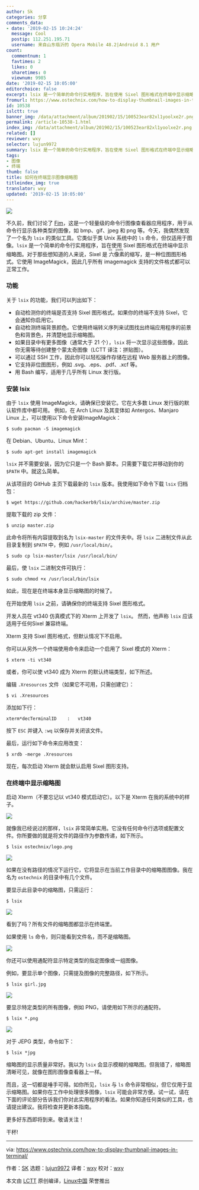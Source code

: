```yaml
---
author: Sk
categories: 分享
comments_data:
- date: '2019-02-15 10:24:24'
  message: Cool
  postip: 112.251.195.71
  username: 来自山东临沂的 Opera Mobile 48.2|Android 8.1 用户
count:
  commentnum: 1
  favtimes: 2
  likes: 0
  sharetimes: 0
  viewnum: 9985
date: '2019-02-15 10:05:00'
editorchoice: false
excerpt: lsix 是一个简单的命令行实用程序，旨在使用 Sixel 图形格式在终端中显示缩略图。
fromurl: https://www.ostechnix.com/how-to-display-thumbnail-images-in-terminal/
id: 10538
islctt: true
banner_img: /data/attachment/album/201902/15/100523ear82xl1yoolxe2r.png
permalink: /article-10538-1.html
index_img: /data/attachment/album/201902/15/100523ear82xl1yoolxe2r.png.thumb.jpg
related: []
reviewer: wxy
selector: lujun9972
summary: lsix 是一个简单的命令行实用程序，旨在使用 Sixel 图形格式在终端中显示缩略图。
tags:
- 图像
- 终端
thumb: false
title: 如何在终端显示图像缩略图
titleindex_img: true
translator: wxy
updated: '2019-02-15 10:05:00'
---
```


![](/data/attachment/album/201902/15/100523ear82xl1yoolxe2r.png)


不久前，我们讨论了 [Fim](https://www.ostechnix.com/how-to-display-images-in-the-terminal/)，这是一个轻量级的命令行图像查看器应用程序，用于从命令行显示各种类型的图像，如 bmp、gif、jpeg 和 png 等。今天，我偶然发现了一个名为 `lsix` 的类似工具。它类似于类 Unix 系统中的 `ls` 命令，但仅适用于图像。`lsix` 是一个简单的命令行实用程序，旨在使用 Sixel 图形格式在终端中显示缩略图。对于那些想知道的人来说，Sixel 是<ruby> 六像素 <rt>  six pixels </rt></ruby>的缩写，是一种位图图形格式。它使用 ImageMagick，因此几乎所有 imagemagick 支持的文件格式都可以正常工作。


### 功能


关于 `lsix` 的功能，我们可以列出如下：


* 自动检测你的终端是否支持 Sixel 图形格式。如果你的终端不支持 Sixel，它会通知你启用它。
* 自动检测终端背景颜色。它使用终端转义序列来试图找出终端应用程序的前景色和背景色，并清楚地显示缩略图。
* 如果目录中有更多图像（通常大于 21 个），`lsix` 将一次显示这些图像，因此你无需等待创建整个蒙太奇图像（LCTT 译注：拼贴图）。
* 可以通过 SSH 工作，因此你可以轻松操作存储在远程 Web 服务器上的图像。
* 它支持非位图图形，例如 .svg、.eps、.pdf、.xcf 等。
* 用 Bash 编写，适用于几乎所有 Linux 发行版。


### 安装 lsix


由于 `lsix` 使用 ImageMagick，请确保已安装它。它在大多数 Linux 发行版的默认软件库中都可用。 例如，在 Arch Linux 及其变体如 Antergos、Manjaro Linux 上，可以使用以下命令安装ImageMagick：



```
$ sudo pacman -S imagemagick
```

在 Debian、Ubuntu、Linux Mint：



```
$ sudo apt-get install imagemagick
```

`lsix` 并不需要安装，因为它只是一个 Bash 脚本。只需要下载它并移动到你的 `$PATH` 中。就这么简单。


从该项目的 GitHub 主页下载最新的 `lsix` 版本。我使用如下命令下载 `lsix` 归档包：



```
$ wget https://github.com/hackerb9/lsix/archive/master.zip
```

提取下载的 zip 文件：



```
$ unzip master.zip
```

此命令将所有内容提取到名为 `lsix-master` 的文件夹中。将 `lsix` 二进制文件从此目录复制到 `$PATH` 中，例如 `/usr/local/bin/`。



```
$ sudo cp lsix-master/lsix /usr/local/bin/
```

最后，使 `lsix` 二进制文件可执行：



```
$ sudo chmod +x /usr/local/bin/lsix
```

如此，现在是在终端本身显示缩略图的时候了。


在开始使用 `lsix` 之前，请确保你的终端支持 Sixel 图形格式。


开发人员在 vt340 仿真模式下的 Xterm 上开发了 `lsix`。 然而，他声称 `lsix` 应该适用于任何Sixel 兼容终端。


Xterm 支持 Sixel 图形格式，但默认情况下不启用。


你可以从另外一个终端使用命令来启动一个启用了 Sixel 模式的 Xterm：



```
$ xterm -ti vt340
```

或者，你可以使 vt340 成为 Xterm 的默认终端类型，如下所述。


编辑 `.Xresources` 文件（如果它不可用，只需创建它）：



```
$ vi .Xresources
```

添加如下行：



```
xterm*decTerminalID    :   vt340
```

按下 `ESC` 并键入 `:wq` 以保存并关闭该文件。


最后，运行如下命令来应用改变：



```
$ xrdb -merge .Xresources
```

现在，每次启动 Xterm 就会默认启用 Sixel 图形支持。


### 在终端中显示缩略图


启动 Xterm（不要忘记以 vt340 模式启动它）。以下是 Xterm 在我的系统中的样子。


![](/data/attachment/album/201902/15/100524vto46pbshmy191u0.png)


就像我已经说过的那样，`lsix` 非常简单实用。它没有任何命令行选项或配置文件。你所要做的就是将文件的路径作为参数传递，如下所示。



```
$ lsix ostechnix/logo.png
```

![](/data/attachment/album/201902/15/100525z9m9438lbmtnhm73.png)


如果在没有路径的情况下运行它，它将显示在当前工作目录中的缩略图图像。我在名为 `ostechnix` 的目录中有几个文件。


要显示此目录中的缩略图，只需运行：



```
$ lsix
```

![](/data/attachment/album/201902/15/100526evvw8sn88vdjjqst.png)


看到了吗？所有文件的缩略图都显示在终端里。


如果使用 `ls` 命令，则只能看到文件名，而不是缩略图。


![](/data/attachment/album/201902/15/100527klbh0zdlem5d5a0e.png)


你还可以使用通配符显示特定类型的指定图像或一组图像。


例如，要显示单个图像，只需提及图像的完整路径，如下所示。



```
$ lsix girl.jpg
```

![](/data/attachment/album/201902/15/100528uecowkopkv5800kx.png)


要显示特定类型的所有图像，例如 PNG，请使用如下所示的通配符。



```
$ lsix *.png
```

![](/data/attachment/album/201902/15/100530s2k9rck919m9zmmt.png)


对于 JEPG 类型，命令如下：



```
$ lsix *jpg
```

缩略图的显示质量非常好。我以为 `lsix` 会显示模糊的缩略图。但我错了，缩略图清晰可见，就像在图形图像查看器上一样。


而且，这一切都是唾手可得。如你所见，`lsix` 与 `ls` 命令非常相似，但它仅用于显示缩略图。如果你在工作中处理很多图像，`lsix` 可能会非常方便。试一试，请在下面的评论部分告诉我们你对此实用程序的看法。如果你知道任何类似的工具，也请提出建议。我将检查并更新本指南。


更多好东西即将到来。敬请关注！


干杯!




---


via: <https://www.ostechnix.com/how-to-display-thumbnail-images-in-terminal/>


作者：[SK](https://www.ostechnix.com/author/sk/) 选题：[lujun9972](https://github.com/lujun9972) 译者：[wxy](https://github.com/wxy) 校对：[wxy](https://github.com/wxy)


本文由 [LCTT](https://github.com/LCTT/TranslateProject) 原创编译，[Linux中国](https://linux.cn/) 荣誉推出